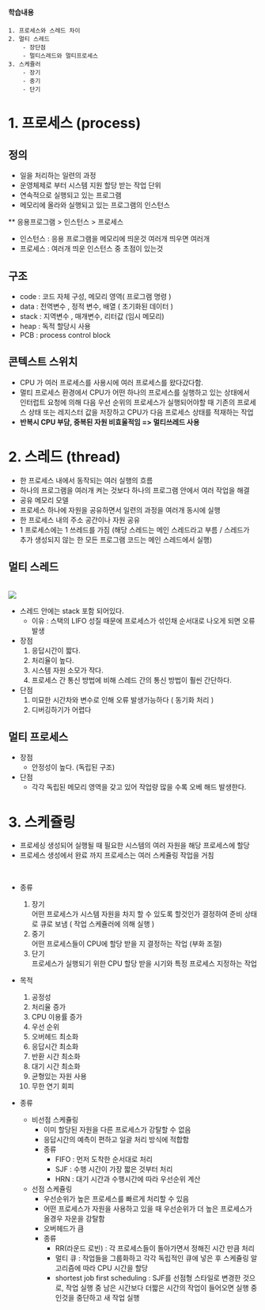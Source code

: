 #### 학습내용
    1. 프로세스와 스레드 차이
    2. 멀티 스레드
        - 장단점
        - 멀티스레드와 멀티프로세스
    3. 스케쥴러 
        - 장기
        - 중기
        - 단기

# 1. 프로세스 (process)
## 정의
- 일을 처리하는 일련의 과정
- 운영체제로 부터 시스템 지원 할당 받는 작업 단위
- 연속적으로 실행되고 있는 프로그램
- 메모리에 올라와 실행되고 있는 프로그램의 인스턴스

** 응용프로그램 > 인스턴스 > 프로세스
- 인스턴스  : 응용 프로그램을 메모리에 띄운것 여러개 띄우면 여러개 
- 프로세스 : 여러개 띄운 인스턴스 중 초점이 있는것 

## 구조
- code : 코드 자체 구성, 메모리 영역( 프로그램 명령 )
- data : 전역변수 , 정적 변수, 배열 ( 초기화된 데이터 )
- stack : 지역변수 , 매개변수, 리터값 (임시 메모리)
- heap : 독적 할당시 사용 
- PCB : process control block

## 콘텍스트 스위치
- CPU 가 여러 프로세스를 사용시에 여러 프로세스를 왔다갔다함.
- 멀티 프로세스 환경에서 CPU가 어떤 하나의 프로세스를 실행하고 있는 상태에서 인터럽트 요청에 의해 다음 우선 순위의 프로세스가 실행되어야할 때 기존의 프로세스 상태 또는 레지스터 값을 저장하고 CPU가 다음 프로세스 상태를 적재하는 작업
- **반복시 CPU 부담, 중복된 자원 비효울적임 => 멀티쓰레드 사용** 

# 2. 스레드 (thread)
- 한 프로세스 내에서 동작되는 여러 실행의 흐름
- 하나의 프로그램을 여러개 켜는 것보다 하나의 프로그램 안에서 여러 작업을 해결
- 공유 메모리 모델 
- 프로세스 하나에 자원을 공유하면서 일련의 과정을 여러개 동시에 실행
- 한 프로세스 내의 주소 공간이나 자원 공유
- 1 프로세스에는 1 쓰레드를 가짐 (해당 스레드는 메인 스레드라고 부름 / 스레드가 추가 생성되지 않는 한 모든 프로그램 코드는 메인 스레드에서 실행)

## 멀티 스레드
<br>
<img src="https://t1.daumcdn.net/cfile/tistory/995444505AD60F8314">

- 스레드 안에는 stack 포함 되어있다. 
    - 이유 : 스택의 LIFO 성질 때문에 프로세스가 섞인채 순서대로 나오게 되면 오류 발생
- 장점
    1. 응답시간이 짧다.
    2. 처리율이 높다.
    3. 시스템 자원 소모가 작다.
    4. 프로세스 간 통신 방법에 비해 스레드 간의 통신 방법이 훨씬 간단하다.
- 단점
    1. 미묘한 시간차와 변수로 인해 오류 발생가능하다 ( 동기화 처리 )
    2. 디버깅하기가 어렵다
## 멀티 프로세스 
- 장점
    - 안정성이 높다. (독립된 구조)
- 단점
    - 각각 독립된 메모리 영역을 갖고 있어 작업량 많을 수록 오베 해드 발생한다.

# 3. 스케쥴링
- 프로세싱 생성되어 실행될 때 필요한 시스템의 여러 자원을 해당 프로세스에 할당
- 프로세스 생성에서 완료 까지 프로세스는 여러 스케쥴링 작업을 거침

<br>

- 종류
    1. 장기
        <br>
        어떤 프로세스가 시스템 자원을 차지 할 수 있도록 할것인가 결정하여 준비 상태로 큐로 보냄 ( 작업 스케쥴러에 의해 실행 )
    2. 중기
        <br>
        어떤 프로세스들이 CPU에 할당 받을 지 결정하는 작업 (부화 조절)
    3. 단기 
        <br>
        프로세스가 실행되기 위한 CPU 할당 받을 시기와 특정 프로세스 지정하는 작업

- 목적
    1. 공정성
    2. 처리율 증가
    3. CPU 이용률 증가
    4. 우선 순위
    5. 오버헤드 최소화
    6. 응답시간 최소화
    7. 반환 시간 최소화
    8. 대기 시간 최소화
    9. 균형있는 자원 사용
    10. 무한 연기 회피 

- 종류
    - 비선점 스케쥴링
        - 이미 할당된 자원을 다른 프로세스가 강탈할 수 없음
        - 응답시간의 예측이 편하고 일괄 처리 방식에 적합함
        - 종류
            + FIFO : 먼저 도착한 순서대로 처리  
            + SJF : 수행 시간이 가장 짧은 것부터 처리
            + HRN : 대기 시간과 수행시간에 따라 우선순위 계산
    - 선점 스케쥴링 
        - 우선순위가 높은 프로세스를 빠르게 처리할 수 있음
        - 어떤 프로세스가 자원을 사용하고 있을 때 우선순위가 더 높은 프로세스가 올경우 자운을 강탈함
        - 오버헤드가 큼
        - 종류
            + RR(라운드 로빈) : 각 프로세스들이 돌아가면서 정해진 시간 만큼 처리 
            + 멀티 큐 : 작업들을 그룹화하고 각각 독립적인 큐에 넣은 후 스케쥴링 알고리즘에 따라 CPU 시간을 할당
            + shortest job first scheduling : SJF를 선점형 스타일로 변경한 것으로, 작업 실행 중 남은 시간보다 더짧은 시간의 작업이 들어오면 실행 중인것을 중단하고 새 작업 실행 


